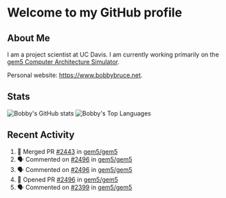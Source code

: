 # Welcome to my GitHub profile

## About Me

I am a project scientist at UC Davis. I am currently working primarily on the [gem5 Computer Architecture Simulator](https://github.com/gem5).

Personal website: <https://www.bobbybruce.net>.

## Stats

![Bobby's GitHub stats](https://github-readme-stats.vercel.app/api?username=bobbyrbruce&show_icons=true&theme=responsive&include_all_commits=true&count_private=true&show=reviews&disable_animations=true)
![Bobby's Top Languages ](https://github-readme-stats.vercel.app/api/top-langs/?username=bobbyrbruce&layout=compact&theme=responsive&count_private=true&langs_count=10&disable_animations=true)

## Recent Activity

<!--START_SECTION:activity-->
1. 🎉 Merged PR [#2443](https://github.com/gem5/gem5/pull/2443) in [gem5/gem5](https://github.com/gem5/gem5)
2. 🗣 Commented on [#2496](https://github.com/gem5/gem5/pull/2496#issuecomment-3137441078) in [gem5/gem5](https://github.com/gem5/gem5)
3. 🗣 Commented on [#2496](https://github.com/gem5/gem5/pull/2496#issuecomment-3136734818) in [gem5/gem5](https://github.com/gem5/gem5)
4. 💪 Opened PR [#2496](https://github.com/gem5/gem5/pull/2496) in [gem5/gem5](https://github.com/gem5/gem5)
5. 🗣 Commented on [#2399](https://github.com/gem5/gem5/pull/2399#issuecomment-3053286346) in [gem5/gem5](https://github.com/gem5/gem5)
<!--END_SECTION:activity-->
